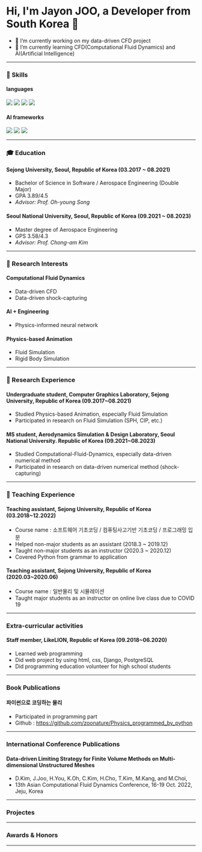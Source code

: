 # Hi, I'm Jayon JOO, a Developer from South Korea 👋

- 🔭 I’m currently working on my data-driven CFD project
- 🌱 I’m currently learning CFD(Computational Fluid Dynamics) and AI(Artificial Intelligence)  

---

### 💪 Skills
#### languages
<img src="https://img.shields.io/badge/C-A8B9CC?style=badge&logo=c%2B%2B&logoColor=white"/></a>
<img src="https://img.shields.io/badge/c++-%2300599C?style=badge&logo=c%2B%2B&logoColor=white"/></a>
<img src="https://img.shields.io/badge/Python-3766AB?style=badge&logo=Python&logoColor=white"/></a>
<img src="https://img.shields.io/badge/Java-007396?style=badge&logo=Java&logoColor=white"/></a>
#### AI frameworks
<img src="https://img.shields.io/badge/PyTorch-EE4C2C?style=badge&logo=PyTorch&logoColor=white"/></a>
<img src="https://img.shields.io/badge/PyTorch Lightning-792EE5?style=badge&logo=Pytorch Lightning&logoColor=white"/></a>
<img src="https://img.shields.io/badge/TensorFlow-FF6F00?style=badge&logo=TensorFlow&logoColor=white"/></a>

---
### 🎓 Education
#### Sejong University, Seoul, Republic of Korea (03.2017 ~ 08.2021)
- Bachelor of  Science in Software / Aerospace Engineering (Double Major)
- GPA 3.89/4.5
- _Advisor: Prof. Oh-young Song_
#### Seoul National University, Seoul, Republic of Korea (09.2021 ~ 08.2023)
- Master degree of Aerospace Engineering 
- GPS 3.58/4.3
- _Advisor: Prof. Chong-am Kim_

---
### 📕 Research Interests
#### Computational Fluid Dynamics
- Data-driven CFD
- Data-driven shock-capturing
#### AI + Engineering
- Physics-informed neural network
#### Physics-based Animation
- Fluid Simulation
- Rigid Body Simulation

---

### 📗 Research Experience
#### Undergraduate student, Computer Graphics Laboratory, Sejong University, Republic of Korea (09.2017~08.2021)
- Studied Physics-based Animation, especially Fluid Simulation
- Participated in research on Fluid Simulation (SPH, CIP, etc.)
#### MS student, Aerodynamics Simulation & Design Laboratory, Seoul National University. Republic of Korea (09.2021~08.2023)
- Studied Computational-Fluid-Dynamics, especially data-driven numerical method
- Participated in research on data-driven numerical method (shock-capturing)

---
### 📘 Teaching Experience
#### Teaching assistant, Sejong University, Republic of Korea (03.2018~12.2022)
- Course name : 소프트웨어 기초코딩 / 컴퓨팅사고기반 기초코딩 / 프로그래밍 입문 
- Helped non-major students as an assistant (2018.3 ~ 2019.12)
- Taught non-major students as an instructor (2020.3 ~ 2020.12)
- Covered Python from grammar to application
#### Teaching assistant, Sejong University, Republic of Korea (2020.03~2020.06)
- Course name : 일반물리 및 시뮬레이션
- Taught major students as an instructor on online live class due to COVID 19 

---

### Extra-curricular activities
#### Staff member, LikeLION, Republic of Korea (09.2018~06.2020)
- Learned web programming
- Did web project by using html, css, Django, PostgreSQL
- Did programming education volunteer for high school students

---

### Book Publications
#### 파이썬으로 코딩하는 물리
- Participated in programming  part
- Github : https://github.com/zoonature/Physics_programmed_by_python

---

### International Conference Publications
#### Data-driven Limiting Strategy for Finite Volume Methods on Multi-dimensional Unstructured Meshes
- D.Kim, J.Joo, H.You, K.Oh, C.Kim, H.Cho, T.Kim, M.Kang, and M.Choi,
- 13th Asian Computational Fluid Dynamics Conference, 16-19 Oct. 2022, Jeju, Korea

---

### Projectes

---

### Awards & Honors

---

<!--
**zoonature/zoonature** is a ✨ _special_ ✨ repository because its `README.md` (this file) appears on your GitHub profile.
-->
